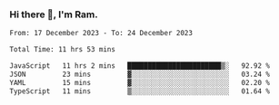 ### Hi there 👋, I'm Ram.

<!--START_SECTION:waka-->

```txt
From: 17 December 2023 - To: 24 December 2023

Total Time: 11 hrs 53 mins

JavaScript   11 hrs 2 mins   ███████████████████████▒░   92.92 %
JSON         23 mins         ▓░░░░░░░░░░░░░░░░░░░░░░░░   03.24 %
YAML         15 mins         ▓░░░░░░░░░░░░░░░░░░░░░░░░   02.20 %
TypeScript   11 mins         ▒░░░░░░░░░░░░░░░░░░░░░░░░   01.64 %
```

<!--END_SECTION:waka-->
